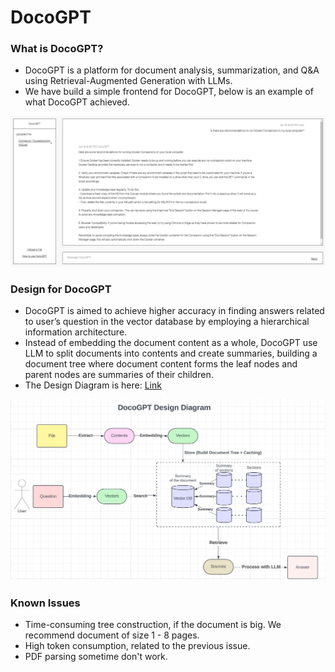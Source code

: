 # DocoGPT
### What is DocoGPT?
- DocoGPT is a platform for document analysis, summarization, and Q&A using Retrieval-Augmented Generation with LLMs.
- We have build a simple frontend for DocoGPT, below is an example of what DocoGPT achieved. 

![](https://raw.githubusercontent.com/Hongda-OSU/PicGo-2.3.1/master/img204316.png)

### Design for DocoGPT
- DocoGPT is aimed to achieve higher accuracy in finding answers related to user’s question in the vector database by employing a hierarchical information architecture. 
- Instead of embedding the document content as a whole, DocoGPT use LLM to split documents into contents and create summaries, building a document tree where document content forms the leaf nodes and parent nodes are summaries of their children.
- The Design Diagram is here: [Link](https://lucid.app/lucidchart/2f64abf0-ffe1-4061-a545-9509a62c5d11/edit?viewport_loc=-704%2C-130%2C3328%2C1562%2C0_0&invitationId=inv_dfed4aea-24dc-46a0-8eca-5c6c7e73e875)

![](https://raw.githubusercontent.com/Hongda-OSU/PicGo-2.3.1/master/img204759.png)

### Known Issues
- Time-consuming tree construction, if the document is big. We recommend document of size 1 - 8 pages.
- High token consumption, related to the previous issue.
- PDF parsing sometime don't work.

